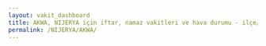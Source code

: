 ```yaml
---
layout: vakit_dashboard
title: AKWA, NIJERYA için iftar, namaz vakitleri ve hava durumu - ilçe/eyalet seç
permalink: /NIJERYA/AKWA/
---
```


<script type="text/javascript">
  var GLOBAL_COUNTRY = 'NIJERYA';
  var GLOBAL_CITY = 'AKWA';
  var GLOBAL_STATE = '';
  var lat = 72;
  var lon = 21;
</script>
